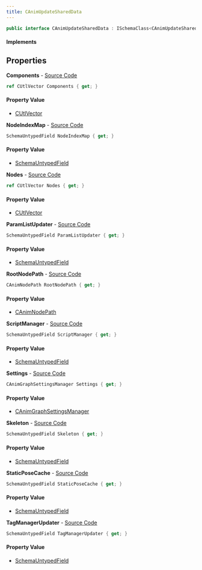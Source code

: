 ```yaml
---
title: CAnimUpdateSharedData
---
```


```csharp
public interface CAnimUpdateSharedData : ISchemaClass<CAnimUpdateSharedData>, ISchemaField, ISchemaClass, INativeHandle
```

#### Implements

## Properties

**Components** - [Source Code](https://github.com/swiftly-solution/swiftlys2/blob/master/managed/src/SwiftlyS2.Generated/Schemas/Interfaces/CAnimUpdateSharedData.cs#L23)

```csharp
ref CUtlVector Components { get; }
```

#### Property Value

- [CUtlVector](/docs/api/shared/natives/cutlvector)

**NodeIndexMap** - [Source Code](https://github.com/swiftly-solution/swiftlys2/blob/master/managed/src/SwiftlyS2.Generated/Schemas/Interfaces/CAnimUpdateSharedData.cs#L20)

```csharp
SchemaUntypedField NodeIndexMap { get; }
```

#### Property Value

- [SchemaUntypedField](/docs/api/shared/schemas/schemauntypedfield)

**Nodes** - [Source Code](https://github.com/swiftly-solution/swiftlys2/blob/master/managed/src/SwiftlyS2.Generated/Schemas/Interfaces/CAnimUpdateSharedData.cs#L17)

```csharp
ref CUtlVector Nodes { get; }
```

#### Property Value

- [CUtlVector](/docs/api/shared/natives/cutlvector)

**ParamListUpdater** - [Source Code](https://github.com/swiftly-solution/swiftlys2/blob/master/managed/src/SwiftlyS2.Generated/Schemas/Interfaces/CAnimUpdateSharedData.cs#L26)

```csharp
SchemaUntypedField ParamListUpdater { get; }
```

#### Property Value

- [SchemaUntypedField](/docs/api/shared/schemas/schemauntypedfield)

**RootNodePath** - [Source Code](https://github.com/swiftly-solution/swiftlys2/blob/master/managed/src/SwiftlyS2.Generated/Schemas/Interfaces/CAnimUpdateSharedData.cs#L42)

```csharp
CAnimNodePath RootNodePath { get; }
```

#### Property Value

- [CAnimNodePath](/docs/api/shared/schemadefinitions/canimnodepath)

**ScriptManager** - [Source Code](https://github.com/swiftly-solution/swiftlys2/blob/master/managed/src/SwiftlyS2.Generated/Schemas/Interfaces/CAnimUpdateSharedData.cs#L32)

```csharp
SchemaUntypedField ScriptManager { get; }
```

#### Property Value

- [SchemaUntypedField](/docs/api/shared/schemas/schemauntypedfield)

**Settings** - [Source Code](https://github.com/swiftly-solution/swiftlys2/blob/master/managed/src/SwiftlyS2.Generated/Schemas/Interfaces/CAnimUpdateSharedData.cs#L34)

```csharp
CAnimGraphSettingsManager Settings { get; }
```

#### Property Value

- [CAnimGraphSettingsManager](/docs/api/shared/schemadefinitions/canimgraphsettingsmanager)

**Skeleton** - [Source Code](https://github.com/swiftly-solution/swiftlys2/blob/master/managed/src/SwiftlyS2.Generated/Schemas/Interfaces/CAnimUpdateSharedData.cs#L40)

```csharp
SchemaUntypedField Skeleton { get; }
```

#### Property Value

- [SchemaUntypedField](/docs/api/shared/schemas/schemauntypedfield)

**StaticPoseCache** - [Source Code](https://github.com/swiftly-solution/swiftlys2/blob/master/managed/src/SwiftlyS2.Generated/Schemas/Interfaces/CAnimUpdateSharedData.cs#L37)

```csharp
SchemaUntypedField StaticPoseCache { get; }
```

#### Property Value

- [SchemaUntypedField](/docs/api/shared/schemas/schemauntypedfield)

**TagManagerUpdater** - [Source Code](https://github.com/swiftly-solution/swiftlys2/blob/master/managed/src/SwiftlyS2.Generated/Schemas/Interfaces/CAnimUpdateSharedData.cs#L29)

```csharp
SchemaUntypedField TagManagerUpdater { get; }
```

#### Property Value

- [SchemaUntypedField](/docs/api/shared/schemas/schemauntypedfield)

